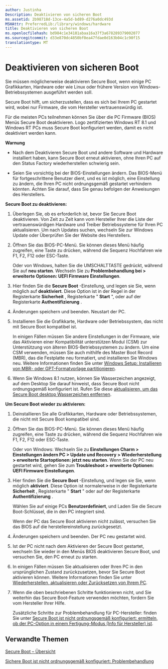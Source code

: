 ```yaml
---
author: Justinha
Description: Deaktivieren von sicheren Boot
ms.assetid: 2b98718d-13ce-4a5d-bd89-d276a0dc493d
MSHAttr: PreferredLib:/library/windows/hardware
title: Deaktivieren von sicheren Boot
ms.openlocfilehash: bd984c1e34181abaa16a37f3a678289379002077
ms.sourcegitcommit: d33e870dc4850bf0ea47fdae0d163b04c1c90f15
translationtype: MT
---
```

# <a name="disabling-secure-boot"></a>Deaktivieren von sicheren Boot


Sie müssen möglicherweise deaktivieren Secure Boot, wenn einige PC Grafikkarten, Hardware oder wie Linux oder frühere Version von Windows-Betriebssystemen ausgeführt werden soll.

Secure Boot hilft, um sicherzustellen, dass es sich bei Ihrem PC gestartet wird, wobei nur Firmware, die vom Hersteller vertrauenswürdig ist.

Für die meisten PCs teilnehmen können Sie über die PC Firmware (BIOS) Menüs Secure Boot deaktivieren. Logo zertifizierten Windows RT 8.1 und Windows RT PCs muss Secure Boot konfiguriert werden, damit es nicht deaktiviert werden kann.

**Warnung**  
-   Nach dem Deaktivieren Secure Boot und andere Software und Hardware installiert haben, kann Secure Boot erneut aktivieren, ohne Ihren PC auf den Status Factory wiederherstellen schwierig sein.

-   Seien Sie vorsichtig bei der BIOS-Einstellungen ändern. Das BIOS-Menü für fortgeschrittene Benutzer dient, und es ist möglich, eine Einstellung zu ändern, die Ihren PC nicht ordnungsgemäß gestartet verhindern könnten. Achten Sie darauf, dass Sie genau befolgen der Anweisungen des Herstellers.

 

**Secure Boot zu deaktivieren:**

1.  Überlegen Sie, ob es erforderlich ist, bevor Sie Secure Boot deaktivieren. Von Zeit zu Zeit kann vom Hersteller Ihrer die Liste der vertrauenswürdigen Hardware und Treiber Betriebssysteme für Ihren PC aktualisieren. Um nach Updates suchen, wechseln Sie zur Windows Update oder Überprüfen Sie der Website des Herstellers.

2.  Öffnen Sie das BIOS-PC-Menü. Sie können dieses Menü häufig zugreifen, eine Taste zu drücken, während die Sequenz Hochfahren wie F1, F2, F12 oder ESC-Taste.

    Oder von Windows, halten Sie die UMSCHALTTASTE gedrückt, während Sie auf **neu starten**. Wechseln Sie zu **Problembehandlung bei &gt; erweiterte Optionen: UEFI Firmware Einstellungen**.

3.  Hier finden Sie die **Secure Boot** -Einstellung, und legen sie Sie, wenn möglich auf **deaktiviert**. Diese Option ist in der Regel in der Registerkarte **Sicherheit** , Registerkarte " **Start** ", oder auf der Registerkarte **Authentifizierung** .

4.  Änderungen speichern und beenden. Neustart der PC.

5.  Installieren Sie die Grafikkarte, Hardware oder Betriebssystem, das nicht mit Secure Boot kompatibel ist.

    In einigen Fällen müssen Sie andere Einstellungen in der Firmware, wie das Aktivieren einer Kompatibilität unterstützen Modul (CSM) zur Unterstützung von älteren BIOS-Betriebssystemen zu ändern. Um eine CSM verwenden, müssen Sie auch mithilfe des Master Boot Record (MBR), das die Festplatte neu formatiert, und installieren Sie Windows neu. Weitere Informationen finden Sie unter [Windows Setup: Installieren von MBR- oder GPT-Formatvorlage partitionieren](windows-setup-installing-using-the-mbr-or-gpt-partition-style.md).

6.  Wenn Sie Windows 8.1 nutzen, können Sie Wasserzeichen angezeigt, auf dem Desktop Sie darauf hinweist, dass Secure Boot nicht ordnungsgemäß konfiguriert ist. Rufen Sie diese [aktualisieren, um das Secure Boot desktop Wasserzeichen entfernen](http://go.microsoft.com/fwlink/p/?linkid=329932).

**Um Secure Boot wieder zu aktivieren:**

1.  Deinstallieren Sie alle Grafikkarten, Hardware oder Betriebssystemen, die nicht mit Secure Boot kompatibel sind.

2.  Öffnen Sie das BIOS-PC-Menü. Sie können dieses Menü häufig zugreifen, eine Taste zu drücken, während die Sequenz Hochfahren wie F1, F2, F12 oder ESC-Taste.

    Oder von Windows: Wechseln Sie zu **Einstellungen Charm &gt; Einstellungen ändern PC &gt; Update und Recovery &gt; Wiederherstellung &gt; erweiterte Startoptionen: jetzt neu starten**. Wenn Sie der PC neu gestartet wird, gehen Sie zum **Troubleshoot &gt; erweiterte Optionen: UEFI Firmware Einstellungen**.

3.  Hier finden Sie die **Secure Boot** -Einstellung, und legen sie Sie, wenn möglich **aktiviert**. Diese Option ist normalerweise in der Registerkarte **Sicherheit** , Registerkarte " **Start** " oder auf der Registerkarte **Authentifizierung** .

    Wählen Sie auf einige PCs **Benutzerdefiniert**, und Laden Sie die Secure Boot-Schlüssel, die in den PC integriert sind.

    Wenn der PC das Secure Boot aktivieren nicht zulässt, versuchen Sie das BIOS auf die herstellereinstellung zurückgesetzt.

4.  Änderungen speichern und beenden. Der PC neu gestartet wird.

5.  Ist der PC nicht nach dem Aktivieren der Secure Boot gestartet, wechseln Sie wieder in den Menüs BIOS deaktivieren Secure Boot, und versuchen Sie, den PC erneut zu starten.

6.  In einigen Fällen müssen Sie aktualisieren oder Ihren PC in den ursprünglichen Zustand zurückzusetzen, bevor Sie Secure Boot aktivieren können. Weitere Informationen finden Sie unter [Wiederherstellen, aktualisieren oder Zurücksetzen von Ihrem PC](http://go.microsoft.com/fwlink/p/?linkid=279534).

7.  Wenn die oben beschriebenen Schritte funktionieren nicht, und Sie weiterhin das Secure Boot-Feature verwenden möchten, fordern Sie vom Hersteller Ihrer Hilfe.

    Zusätzliche Schritte zur Problembehandlung für PC-Hersteller: finden Sie unter [Secure Boot ist nicht ordnungsgemäß konfiguriert: ermitteln, ob der PC-Option in einem Fertigung-Modus (Info für Hersteller) ist](secure-boot-isnt-configured-correctly-determine-if-the-pc-is-in-a-manufacturing-mode--info-for-manufacturers.md).

## <a name="span-idrelatedtopicsspanrelated-topics"></a><span id="related_topics"></span>Verwandte Themen


[Secure Boot – Übersicht](secure-boot-overview.md)

[Sichere Boot ist nicht ordnungsgemäß konfiguriert: Problembehandlung](secure-boot-isnt-configured-correctly-troubleshooting.md)

 

 







